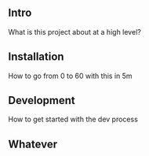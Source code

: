 ## Intro

What is this project about at a high level?

## Installation

How to go from 0 to 60 with this in 5m

## Development

How to get started with the dev process

## Whatever
